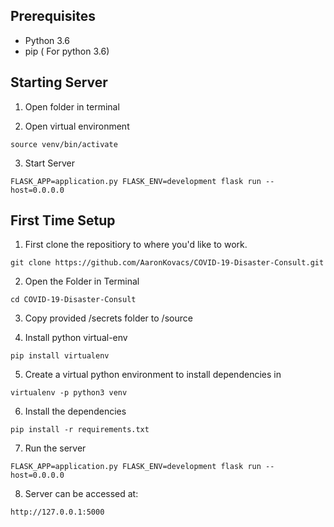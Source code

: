 ## Prerequisites

- Python 3.6
- pip ( For python 3.6)

## Starting Server

1. Open folder in terminal

2. Open virtual environment

```
source venv/bin/activate
```

3. Start Server

```
FLASK_APP=application.py FLASK_ENV=development flask run --host=0.0.0.0
```


## First Time Setup

1. First clone the repositiory to where you'd like to work.

```
git clone https://github.com/AaronKovacs/COVID-19-Disaster-Consult.git
```


2. Open the Folder in Terminal

```
cd COVID-19-Disaster-Consult
```


3. Copy provided /secrets folder to /source

4. Install python virtual-env

```
pip install virtualenv
```

5. Create a virtual python environment to install dependencies in

```
virtualenv -p python3 venv
```

6. Install the dependencies

```
pip install -r requirements.txt
```

7. Run the server

```
FLASK_APP=application.py FLASK_ENV=development flask run --host=0.0.0.0
```

8. Server can be accessed at:

```
http://127.0.0.1:5000
```
